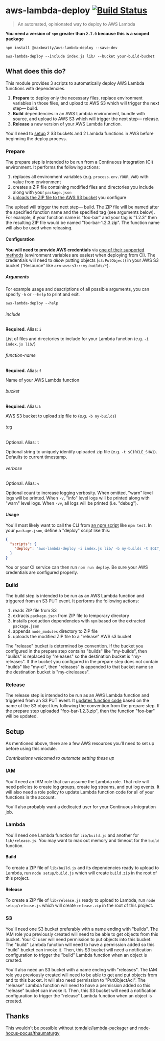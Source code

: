 # aws-lambda-deploy [![Build Status](https://travis-ci.org/maxbeatty/aws-lambda-deploy.svg)](https://travis-ci.org/maxbeatty/aws-lambda-deploy)

> An automated, opinionated way to deploy to AWS Lambda

**You need a version of `npm` greater than `2.7.0` because this is a scoped package**

```
npm install @maxbeatty/aws-lambda-deploy --save-dev
```

```
aws-lambda-deploy --include index.js lib/ --bucket your-build-bucket
```

## What does this do?

This module provides 3 scripts to automatically deploy AWS Lambda functions with dependencies.

1. **Prepare** to deploy only the necessary files, replace environment variables in those files, and upload to AWS S3 which will trigger the next step— build.
2. **Build** dependencies in an AWS Lambda environment, bundle with source, and upload to AWS S3 which will trigger the next step— release.
3. **Release** a new version of your AWS Lambda function.

You'll need to [setup](#setup) 2 S3 buckets and 2 Lambda functions in AWS before beginning the deploy process.

### Prepare

The prepare step is intended to be run from a Continuous Integration (CI) environment. It performs the following actions:

1. replaces all environment variables (e.g. `process.env.YOUR_VAR`) with value from environment
2. creates a ZIP file containing modified files and directories you include along with your `package.json`
3. [uploads the ZIP file to the AWS S3 bucket](http://docs.aws.amazon.com/AWSJavaScriptSDK/latest/AWS/S3.html#upload-property) you configure

The upload will trigger the next step— build. The ZIP file will be named after the specified function name and the specified tag (see arguments below). For example, if your function name is "foo-bar" and your tag is "1.2.3" then the resulting ZIP file would be named "foo-bar-1.2.3.zip". The function name will also be used when releasing.

#### Configuration

**You will need to provide AWS credentials** via [one of their supported methods](http://docs.aws.amazon.com/AWSJavaScriptSDK/guide/node-configuring.html) (environment variables are easiest when deploying from CI). The credentials will need to _allow_ putting objects (`s3:PutObject`) in your AWS S3 bucket ("Resource" like `arn:aws:s3:::my-builds/*`).

##### Arguments

For example usage and descriptions of all possible arguments, you can specify `-h` or `--help` to print and exit.

```
aws-lambda-deploy --help
```

###### include

**Required.** Alias: `i`

List of files and directories to include for your Lambda function (e.g. `-i index.js lib/`)

###### function-name

**Required.** Alias: `f`

Name of your AWS Lambda function

###### bucket

**Required.** Alias: `b`

AWS S3 bucket to upload zip file to (e.g. `-b my-builds`)

###### tag

Optional. Alias: `t`

Optional string to uniquely identify uploaded zip file (e.g. `-t $CIRCLE_SHA1`). Defaults to current timestamp.

###### verbose

Optional. Alias: `v`

Optional count to increase logging verbosity. When omitted, "warn" level logs will be printed. When `-v`, "info" level logs will be printed along with "warn" level logs. When `-vv`, all logs will be printed (i.e. "debug").

#### Usage

You'll most likely want to call the CLI from [an npm script](https://docs.npmjs.com/misc/scripts) like `npm test`. In your `package.json`, define a "deploy" script like this:

```json
{
  "scripts": {
    "deploy": "aws-lambda-deploy -i index.js lib/ -b my-builds -t $GIT_TAG_NAME"
  }
}
```

You or your CI service can then run `npm run deploy`. Be sure your AWS credentials are configured properly.

### Build

The build step is intended to be run as an AWS Lambda function and triggered from an S3 PUT event. It performs the following actions:

1. reads ZIP file from S3
2. extracts `package.json` from ZIP file to temporary directory
3. installs production dependencies with `npm` based on the extracted `package.json`
4. appends `node_modules` directory to ZIP file
5. uploads the modified ZIP file to a "release" AWS s3 bucket

The "release" bucket is determined by convention. If the bucket you configured in the prepare step contains "builds" like "my-builds", then "builds" is replaced by "releases" so the destination bucket is "my-releases". If the bucket you configured in the prepare step does not contain "builds" like "my-ci", then "releases" is appended to that bucket name so the destination bucket is "my-cireleases".

### Release

The release step is intended to be run as an AWS Lambda function and triggered from an S3 PUT event. It [updates function code](http://docs.aws.amazon.com/AWSJavaScriptSDK/latest/AWS/Lambda.html#updateFunctionCode-property) based on the name of the S3 object key following the convention from the prepare step. If the prepare step uploaded "foo-bar-1.2.3.zip", then the function "foo-bar" will be updated.

## Setup

As mentioned above, there are a few AWS resources you'll need to set up before using this module.

_Contributions welcomed to automate setting these up_

### IAM

You'll need an IAM role that can assume the Lambda role. That role will need policies to create log groups, create log streams, and put log events. It will also need a role policy to update Lambda function code for all of your functions in the account.

You'll also probably want a dedicated user for your Continuous Integration job.

### Lambda

You'll need one Lambda function for `lib/build.js` and another for `lib/release.js`. You may want to max out memory and timeout for the `build` function.

#### Build

To create a ZIP file of `lib/build.js` and its dependencies ready to upload to Lambda, run `node setup/build.js` which will create `build.zip` in the root of this project.

#### Release

To create a ZIP file of `lib/release.js` ready to upload to Lambda, run `node setup/release.js` which will create `release.zip` in the root of this project.

### S3

You'll need one S3 bucket preferably with a name ending with "builds". The IAM role you previously created will need to be able to get objects from this bucket. Your CI user will need permission to put objects into this bucket. The "build" Lambda function will need to have a permission added so this "build" bucket can invoke it. Then, this S3 bucket will need a notification configuration to trigger the "build" Lambda function when an object is created.

You'll also need an S3 bucket with a name ending with "releases". The IAM role you previously created will need to be able to get and put objects from and to this bucket. It will also need permission to "PutObjectAcl". The "release" Lambda function will need to have a permission added so this "release" bucket can invoke it. Then, this S3 bucket will need a notification configuration to trigger the "release" Lambda function when an object is created.

## Thanks

This wouldn't be possible without [tomdale/lambda-packager](https://github.com/tomdale/lambda-packager) and [node-hocus-pocus/thaumaturgy](https://github.com/node-hocus-pocus/thaumaturgy)
